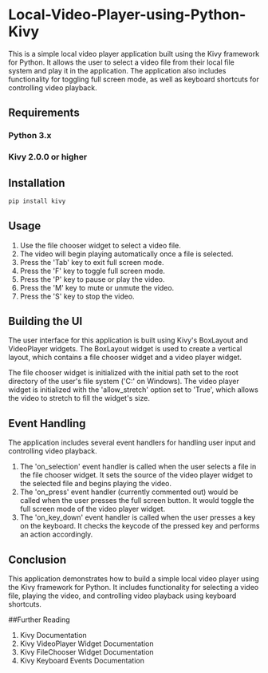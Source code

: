 # Local-Video-Player-using-Python-Kivy
This is a simple local video player application built using the Kivy framework for Python. It allows the user to select a video file from their local file system and play it in the application. The application also includes functionality for toggling full screen mode, as well as keyboard shortcuts for controlling video playback.

## Requirements

### Python 3.x
### Kivy 2.0.0 or higher

## Installation

```bash
pip install kivy
```

## Usage

1) Use the file chooser widget to select a video file.
2) The video will begin playing automatically once a file is selected.
3) Press the 'Tab' key to exit full screen mode.
4) Press the 'F' key to toggle full screen mode.
5) Press the 'P' key to pause or play the video.
6) Press the 'M' key to mute or unmute the video.
7) Press the 'S' key to stop the video.

## Building the UI
The user interface for this application is built using Kivy's BoxLayout and VideoPlayer widgets. The BoxLayout widget is used to create a vertical layout, which contains a file chooser widget and a video player widget.

The file chooser widget is initialized with the initial path set to the root directory of the user's file system ('C:\' on Windows). The video player widget is initialized with the 'allow_stretch' option set to 'True', which allows the video to stretch to fill the widget's size.

## Event Handling
The application includes several event handlers for handling user input and controlling video playback.
1) The 'on_selection' event handler is called when the user selects a file in the file chooser widget. It sets the source of the video player widget to the selected file and begins playing the video.
2) The 'on_press' event handler (currently commented out) would be called when the user presses the full screen button. It would toggle the full screen mode of the video player widget.
3) The 'on_key_down' event handler is called when the user presses a key on the keyboard. It checks the keycode of the pressed key and performs an action accordingly.

## Conclusion
This application demonstrates how to build a simple local video player using the Kivy framework for Python. It includes functionality for selecting a video file, playing the video, and controlling video playback using keyboard shortcuts.

##Further Reading
1) Kivy Documentation
2) Kivy VideoPlayer Widget Documentation
3) Kivy FileChooser Widget Documentation
4) Kivy Keyboard Events Documentation
